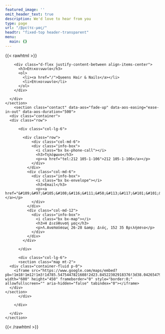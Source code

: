 ```yaml
---
featured_image: ''
omit_header_text: true
description: We'd love to hear from you
type: page
url: "/βρείτε-μας/"
headtr: "fixed-top header-transparent"
menu:
  main: {}
---
```


{{< rawhtml >}}
<section class="breadcrumbs">
      <div class="container">

        <div class="d-flex justify-content-between align-items-center">
          <h3>Επικοινωνία</h3>
          <ol>
            <li><a href="/">Queens Hair & Nails</a></li>
            <li>Επικοινωνία</li>
          </ol>
        </div>

      </div>
    </section>
		<section class="contact" data-aos="fade-up" data-aos-easing="ease-in-out" data-aos-duration="500">
      <div class="container">
	  <div class="row">

          <div class="col-lg-6">

            <div class="row">
				<div class="col-md-6">
                <div class="info-box">
                  <i class="bx bx-phone-call"></i>
                  <h3>Τηλέφωνο</h3>
                  <p><a href="tel:212 105-1-106">212 105-1-106</a></p>
                </div>
              </div>
              <div class="col-md-6">
                <div class="info-box">
                  <i class="bx bx-envelope"></i>
                  <h3>Email</h3>
                  <p><a href="&#109;&#97;&#105;&#108;&#116;&#111;&#58;&#113;&#117;&#101;&#101;&#110;&#115;&#104;&#97;&#105;&#114;&#110;&#97;&#105;&#108;&#115;&#64;&#103;&#109;&#97;&#105;&#108;&#46;&#99;&#111;&#109;">&#81;&#117;&#101;&#101;&#110;&#115;&#32;&#72;&#97;&#105;&#114;&#32;&#38;&#32;&#78;&#97;&#105;&#108;&#115;&#32;&#83;&#112;&#97;&#32;&#45;&#32;&#69;&#109;&#97;&#105;&#108;</a></p>
                </div>
              </div>
			  <div class="col-md-12">
                <div class="info-box">
                  <i class="bx bx-map"></i>
                  <h3>Η Διεύθυνσή μας</h3>
                  <p>Λ.Αναπαύσεως 26-28 &amp; Διός, 152 35 Βριλήσσια</p>
                </div>
              </div>
            </div>

          </div>

          <div class="col-lg-6">
		  <section class="map mt-2">
      <div class="container-fluid p-0">
        <iframe src="https://www.google.com/maps/embed?pb=!1m18!1m12!1m3!1d785.5475447821608!2d23.84522302918376!3d38.042654798731974!2m3!1f0!2f0!3f0!3m2!1i1024!2i768!4f13.1!3m3!1m2!1s0x14a1994e10911131%3A0x69aed720ab9f5b8e!2sAnapafseos%2026%2C%20Vrilissia%20152%2035%2C%20Greece!5e0!3m2!1sen!2sbg!4v1586234873270!5m2!1sen!2sbg" width="600" height="450" frameborder="0" style="border:0;" allowfullscreen="" aria-hidden="false" tabindex="0"></iframe>
      </div>
    </section>
          </div>

        </div>

      </div>
    </section>
{{< /rawhtml >}}
